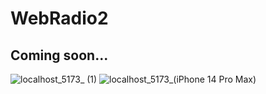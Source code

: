 # WebRadio2
## Coming soon...
![localhost_5173_ (1)](https://github.com/Marioneq4958/WebRadio2/assets/91561391/d0835bdc-62be-4e07-8de3-eec322ce6618)
![localhost_5173_(iPhone 14 Pro Max)](https://github.com/Marioneq4958/WebRadio2/assets/91561391/43bd6030-a7df-445f-b242-47cdb4a6a05c)
